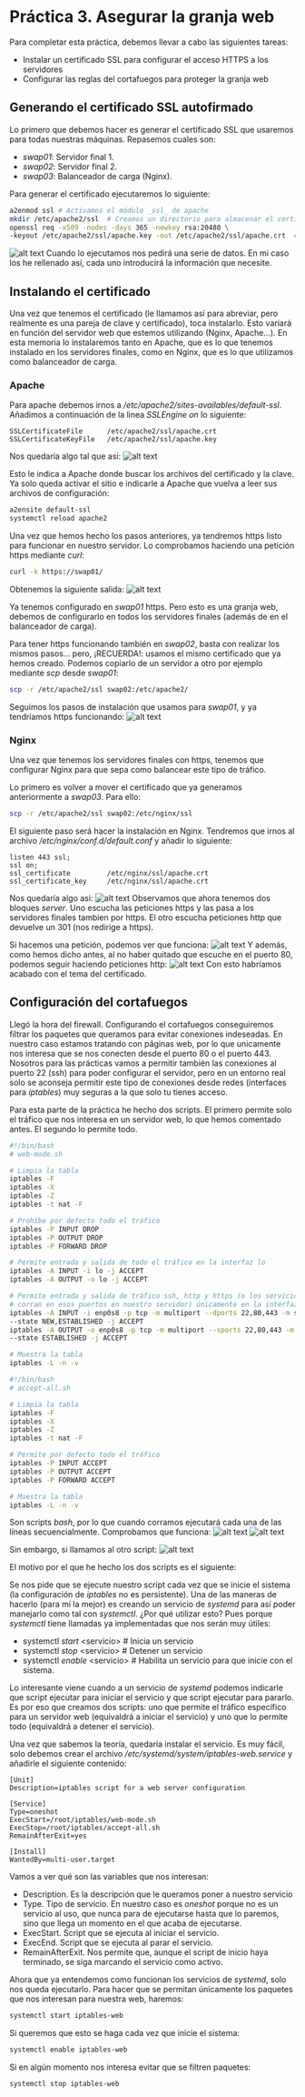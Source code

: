 # Práctica 3. Asegurar la granja web

Para completar esta práctica, debemos llevar a cabo las siguientes tareas:
-   Instalar un certificado SSL para configurar el acceso HTTPS a los servidores
-   Configurar las reglas del cortafuegos para proteger la granja web

## Generando el certificado SSL autofirmado
Lo primero que debemos hacer es generar el certificado SSL que usaremos para
todas nuestras máquinas. Repasemos cuales son:
-   _swap01_: Servidor final 1.
-   _swap02_: Servidor final 2.
-   _swap03_: Balanceador de carga (Nginx).

Para generar el certificado ejecutaremos lo siguiente:
```bash
a2enmod ssl # Activamos el módulo _ssl_ de apache
mkdir /etc/apache2/ssl  # Creamos un directorio para almacenar el certificado
openssl req -x509 -nodes -days 365 -newkey rsa:20480 \
-keyout /etc/apache2/ssl/apache.key -out /etc/apache2/ssl/apache.crt  # Generamos el par de certificado y llave
```
![alt text](img/crear.png)
Cuando lo ejecutamos nos pedirá una serie de datos. En mi caso los he rellenado
así, cada uno introducirá la información que necesite.

## Instalando el certificado
Una vez que tenemos el certificado (le llamamos así para abreviar, pero
realmente es una pareja de clave y certificado), toca instalarlo. Esto variará
en función del servidor web que estemos utilizando (Nginx, Apache...). En esta
memoria lo instalaremos tanto en Apache, que es lo que tenemos instalado en los
servidores finales, como en Nginx, que es lo que utilizamos como balanceador de
carga.

### Apache
Para apache debemos irnos a _/etc/apache2/sites-availables/default-ssl_.
Añadimos a continuación de la linea _SSLEngine on_ lo siguiente:
```
SSLCertificateFile      /etc/apache2/ssl/apache.crt
SSLCertificateKeyFile   /etc/apache2/ssl/apache.key
```
Nos quedaría algo tal que así:
![alt text](img/default-ssl-conf.png)

Esto le indica a Apache donde buscar los archivos del certificado y la clave. Ya
solo queda activar el sitio e indicarle a Apache que vuelva a leer sus archivos
de configuración:
```bash
a2ensite default-ssl
systemctl reload apache2
```
Una vez que hemos hecho los pasos anteriores, ya tendremos https listo para
funcionar en nuestro servidor. Lo comprobamos haciendo una petición https
mediante _curl_:
```bash
curl -k https://swap01/
```
Obtenemos la siguiente salida:
![alt text](img/ssl-working-swap01.png)

Ya tenemos configurado en _swap01_ https. Pero esto es una granja web, debemos
de configurarlo en todos los servidores finales (además de en el balanceador de
carga).  

Para tener https funcionando también en _swap02_, basta con realizar los mismos
pasos... pero, ¡RECUERDA!: usamos el mismo certificado que ya hemos creado.
Podemos copiarlo de un servidor a otro por ejemplo mediante _scp_ desde _swap01_:
```bash
scp -r /etc/apache2/ssl swap02:/etc/apache2/
```
Seguimos los pasos de instalación que usamos para _swap01_, y ya tendríamos
https funcionando:
![alt text](img/ssl-working-swap02.png)

### Nginx
Una vez que tenemos los servidores finales con https, tenemos que configurar
Nginx para que sepa como balancear este tipo de tráfico.  

Lo primero es volver a mover el certificado que ya generamos anteriormente a
_swap03_. Para ello:
```bash
scp -r /etc/apache2/ssl swap02:/etc/nginx/ssl
```
El siguiente paso será hacer la instalación en Nginx. Tendremos que irnos al
archivo _/etc/nginx/conf.d/default.conf_ y añadir lo siguiente:
```
listen 443 ssl;
ssl on;
ssl_certificate         /etc/nginx/ssl/apache.crt
ssl_certificate_key     /etc/nginx/ssl/apache.crt
```
Nos quedaría algo asi:
![alt text](img/nginx-ssl-conf.png)
Observamos que ahora tenemos dos bloques _server_. Uno escucha las peticiones
https y las pasa a los servidores finales tambien por https. El otro escucha
peticiones http que devuelve un 301 (nos redirige a https).

Si hacemos una petición, podemos ver que funciona:
![alt text](img/ssl-working-nginx.png)
Y además, como hemos dicho antes, al no haber quitado que escuche en el puerto
80, podemos seguir haciendo peticiones http:
![alt text](img/nginx-http-redirect.png)
Con esto habríamos acabado con el tema del certificado.

## Configuración del cortafuegos
Llegó la hora del firewall. Configurando el cortafuegos conseguiremos filtrar
los paquetes que queramos para evitar conexiones indeseadas. En nuestro caso
estamos tratando con páginas web, por lo que unicamente nos interesa que se nos
conecten desde el puerto 80 o el puerto 443. Nosotros para las prácticas vamos a
permitir también las conexiones al puerto 22 (ssh) para poder configurar el
servidor, pero en un entorno real solo se aconseja permitir este tipo de
conexiones desde redes (interfaces para _iptables_) muy seguras a la que solo tu
tienes acceso.  

Para esta parte de la práctica he hecho dos scripts. El primero permite solo el
tráfico que nos interesa en un servidor web, lo que hemos comentado antes. El
segundo lo permite todo.
```bash
#!/bin/bash
# web-mode.sh

# Limpia la tabla
iptables -F
iptables -X
iptables -Z
iptables -t nat -F

# Prohíbe por defecto todo el tráfico
iptables -P INPUT DROP
iptables -P OUTPUT DROP
iptables -P FORWARD DROP

# Permite entrada y salida de todo el tráfico en la interfaz lo
iptables -A INPUT -i lo -j ACCEPT
iptables -A OUTPUT -o lo -j ACCEPT

# Permite entrada y salida de tráfico ssh, http y https (o los servicios que
# corran en esos puertos en nuestro servidor) únicamente en la interfaz enp0s8
iptables -A INPUT -i enp0s8 -p tcp -m multiport --dports 22,80,443 -m state \
--state NEW,ESTABLISHED -j ACCEPT
iptables -A OUTPUT -o enp0s8 -p tcp -m multiport --sports 22,80,443 -m state \
--state ESTABLISHED -j ACCEPT

# Muestra la tabla
iptables -L -n -v
```

```bash
#!/bin/bash
# accept-all.sh

# Limpia la tabla
iptables -F
iptables -X
iptables -Z
iptables -t nat -F

# Permite por defecto todo el tráfico
iptables -P INPUT ACCEPT
iptables -P OUTPUT ACCEPT
iptables -P FORWARD ACCEPT

# Muestra la tabla
iptables -L -n -v
```


Son scripts _bash_, por lo que cuando corramos ejecutará cada una de las líneas
secuencialmente. Comprobamos que funciona:
![alt text](img/web-mode-ping.png)
![alt text](img/web-mode-https.png)

Sin embargo, si llamamos al otro script:
![alt text](img/accept-all.png)

El motivo por el que he hecho los dos scripts es el siguiente:

Se nos pide que se ejecute nuestro script cada vez que se inicie el sistema (la
configuración de _iptables_ no es persistente). Una de las maneras de hacerlo
(para mí la mejor) es creando un servicio de _systemd_ para así poder manejarlo
como tal con _systemctl_. ¿Por qué utilizar esto? Pues porque _systemctl_ tiene
llamadas ya implementadas que nos serán muy útiles:
-   systemctl _start_ \<servicio\>    # Inicia un servicio
-   systemctl _stop_ \<servicio\>     # Detener un servicio
-   systemctl _enable_ \<servicio\>   # Habilita un servicio para que inicie con
    el sistema.  

Lo interesante viene cuando a un servicio de _systemd_ podemos indicarle que
script ejecutar para iniciar el servicio y que script ejecutar para pararlo. Es
por eso que creamos dos scripts: uno que permite el tráfico específico para un
servidor web (equivaldrá a iniciar el servicio) y uno que lo permite todo
(equivaldrá a detener el servicio).  

Una vez que sabemos la teoría, quedaría instalar el servicio. Es muy fácil, solo
debemos crear el archivo _/etc/systemd/system/iptables-web.service_ y añadirle
el siguiente contenido:
```
[Unit]
Description=iptables script for a web server configuration

[Service]
Type=oneshot
ExecStart=/root/iptables/web-mode.sh
ExecStop=/root/iptables/accept-all.sh
RemainAfterExit=yes

[Install]
WantedBy=multi-user.target
```
Vamos a ver qué son las variables que nos interesan:
-   Description. Es la descripción que le queramos poner a nuestro servicio
-   Type. Tipo de servicio. En nuestro caso es _oneshot_ porque no es un
    servicio al uso, que nunca para de ejecutarse hasta que lo paremos, sino que
    llega un momento en el que acaba de ejecutarse.
-   ExecStart. Script que se ejecuta al iniciar el servicio.
-   ExecEnd. Script que se ejecuta al parar el servicio.
-   RemainAfterExit. Nos permite que, aunque el script de inicio haya terminado,
    se siga marcando el servicio como activo.

Ahora que ya entendemos como funcionan los servicios de _systemd_, solo nos
queda ejecutarlo. Para hacer que se permitan únicamente los paquetes que nos
interesan para nuestra web, haremos:
```bash
systemctl start iptables-web
```
Si queremos que esto se haga cada vez que inicie el sistema:
```bash
systemctl enable iptables-web
```
Si en algún momento nos interesa evitar que se filtren paquetes:
```bash
systemctl stop iptables-web
```
